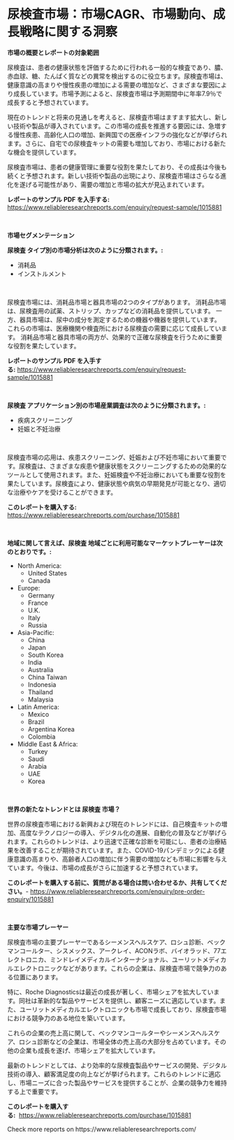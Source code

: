 <p><h1>尿検査市場：市場CAGR、市場動向、成長戦略に関する洞察</h1></p><p><strong>市場の概要とレポートの対象範囲</strong></p>
<p><p>尿検査は、患者の健康状態を評価するために行われる一般的な検査であり、膿、赤血球、糖、たんぱく質などの異常を検出するのに役立ちます。尿検査市場は、健康意識の高まりや慢性疾患の増加による需要の増加など、さまざまな要因により成長しています。市場予測によると、尿検査市場は予測期間中に年率7.9％で成長すると予想されています。</p><p>現在のトレンドと将来の見通しを考えると、尿検査市場はますます拡大し、新しい技術や製品が導入されています。この市場の成長を推進する要因には、急増する慢性疾患、高齢化人口の増加、新興国での医療インフラの強化などが挙げられます。さらに、自宅での尿検査キットの需要も増加しており、市場における新たな機会を提供しています。</p><p>尿検査市場は、患者の健康管理に重要な役割を果たしており、その成長は今後も続くと予想されます。新しい技術や製品の出現により、尿検査市場はさらなる進化を遂げる可能性があり、需要の増加と市場の拡大が見込まれています。</p></p>
<p><strong>レポートのサンプル PDF を入手する:</strong> <a href="https://www.reliableresearchreports.com/enquiry/request-sample/1015881">https://www.reliableresearchreports.com/enquiry/request-sample/1015881</a></p>
<p>&nbsp;</p>
<p><strong>市場セグメンテーション</strong></p>
<p><strong>尿検査 タイプ別の市場分析は次のように分類されます。:</strong></p>
<p><ul><li>消耗品</li><li>インストルメント</li></ul></p>
<p>&nbsp;</p>
<p><p>尿検査市場には、消耗品市場と器具市場の2つのタイプがあります。 消耗品市場は、尿検査用の試薬、ストリップ、カップなどの消耗品を提供しています。 一方、器具市場は、尿中の成分を測定するための機器や機器を提供しています。 これらの市場は、医療機関や検査所における尿検査の需要に応じて成長しています。 消耗品市場と器具市場の両方が、効果的で正確な尿検査を行うために重要な役割を果たしています。</p></p>
<p><strong>レポートのサンプル PDF を入手する:</strong>&nbsp;<a href="https://www.reliableresearchreports.com/enquiry/request-sample/1015881">https://www.reliableresearchreports.com/enquiry/request-sample/1015881</a></p>
<p>&nbsp;</p>
<p><strong> 尿検査 アプリケーション別の市場産業調査は次のように分類されます。:</strong></p>
<p><ul><li>疾病スクリーニング</li><li>妊娠と不妊治療</li></ul></p>
<p>&nbsp;</p>
<p><p>尿検査市場の応用は、疾患スクリーニング、妊娠および不妊市場において重要です。尿検査は、さまざまな疾患や健康状態をスクリーニングするための効果的なツールとして使用されます。また、妊娠検査や不妊治療においても重要な役割を果たしています。尿検査により、健康状態や病気の早期発見が可能となり、適切な治療やケアを受けることができます。</p></p>
<p><strong>このレポートを購入する:</strong>&nbsp; <a href="https://www.reliableresearchreports.com/purchase/1015881">https://www.reliableresearchreports.com/purchase/1015881</a></p>
<p>&nbsp;</p>
<p><strong>地域に関して言えば、尿検査 地域ごとに利用可能なマーケットプレーヤーは次のとおりです。:</strong></p>
<p><ul>
    <li>
        North America:
        <ul>
            <li>United States</li>
            <li>Canada</li>
        </ul>
    </li>
    <li>
        Europe:
        <ul>
            <li>Germany</li>
            <li>France</li>
            <li>U.K.</li>
            <li>Italy</li>
            <li>Russia</li>
        </ul>
    </li>
    <li>
        Asia-Pacific:
        <ul>
            <li>China</li>
            <li>Japan</li>
            <li>South Korea</li>
            <li>India</li>
            <li>Australia</li>
            <li>China Taiwan</li>
            <li>Indonesia</li>
            <li>Thailand</li>
            <li>Malaysia</li>
        </ul>
    </li>
    <li>
        Latin America:
        <ul>
            <li>Mexico</li>
            <li>Brazil</li>
            <li>Argentina Korea</li>
            <li>Colombia</li>
        </ul>
    </li>
    <li>
        Middle East & Africa:
        <ul>
            <li>Turkey</li>
            <li>Saudi</li>
            <li>Arabia</li>
            <li>UAE</li>
            <li>Korea</li>
        </ul>
    </li>
    </ul></p>
<p>&nbsp;</p>
<p><strong>世界の新たなトレンドとは 尿検査 市場？</strong></p>
<p><p>世界の尿検査市場における新興および現在のトレンドには、自己検査キットの増加、高度なテクノロジーの導入、デジタル化の進展、自動化の普及などが挙げられます。これらのトレンドは、より迅速で正確な診断を可能にし、患者の治療結果を改善することが期待されています。また、COVID-19パンデミックによる健康意識の高まりや、高齢者人口の増加に伴う需要の増加なども市場に影響を与えています。今後は、市場の成長がさらに加速すると予想されています。</p></p>
<p><strong>このレポートを購入する前に、質問がある場合は問い合わせるか、共有してください。</strong>- <a href="https://www.reliableresearchreports.com/enquiry/pre-order-enquiry/1015881">https://www.reliableresearchreports.com/enquiry/pre-order-enquiry/1015881</a></p>
<p>&nbsp;</p>
<p><strong>主要な市場プレーヤー</strong></p>
<p><p>尿検査市場の主要プレーヤーであるシーメンスヘルスケア、ロシュ診断、ベックマンコールター、シスメックス、アークレイ、ACONラボ、バイオラッド、77エレクトロニカ、ミンドレイメディカルインターナショナル、ユーリットメディカルエレクトロニックなどがあります。これらの企業は、尿検査市場で競争力のある位置にあります。</p><p>特に、Roche Diagnosticsは最近の成長が著しく、市場シェアを拡大しています。同社は革新的な製品やサービスを提供し、顧客ニーズに適応しています。また、ユーリットメディカルエレクトロニックも市場で成長しており、尿検査市場における競争力のある地位を築いています。</p><p>これらの企業の売上高に関して、ベックマンコールターやシーメンスヘルスケア、ロシュ診断などの企業は、市場全体の売上高の大部分を占めています。その他の企業も成長を遂げ、市場シェアを拡大しています。</p><p>最新のトレンドとしては、より効率的な尿検査製品やサービスの開発、デジタル技術の導入、顧客満足度の向上などが挙げられます。これらのトレンドに適応し、市場ニーズに合った製品やサービスを提供することが、企業の競争力を維持する上で重要です。</p></p>
<p><strong>このレポートを購入する:</strong>&nbsp;&nbsp;<a href="https://www.reliableresearchreports.com/purchase/1015881">https://www.reliableresearchreports.com/purchase/1015881</a></p>
<p>Check more reports on https://www.reliableresearchreports.com/</p>